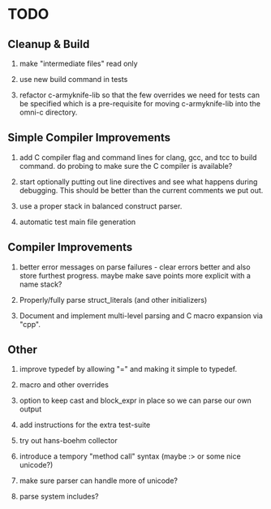 # TODO

## Cleanup & Build

1. make "intermediate files" read only

1. use new build command in tests

1. refactor c-armyknife-lib so that the few overrides we need for
   tests can be specified which is a pre-requisite for moving
   c-armyknife-lib into the omni-c directory.

## Simple Compiler Improvements

1. add C compiler flag and command lines for clang, gcc, and tcc to
   build command. do probing to make sure the C compiler is available?

1. start optionally putting out line directives and see what happens
   during debugging. This should be better than the current comments
   we put out.

1. use a proper stack in balanced construct parser.

1. automatic test main file generation

## Compiler Improvements

1. better error messages on parse failures - clear errors better and
   also store furthest progress. maybe make save points more explicit
   with a name stack?

1. Properly/fully parse struct_literals (and other initializers)

1. Document and implement multi-level parsing and C macro expansion
   via "cpp".

## Other

1. improve typedef by allowing "=" and making it simple to typedef.

1. macro and other overrides

1. option to keep cast and block_expr in place so we can parse our own
   output

1. add instructions for the extra test-suite

1. try out hans-boehm collector

1. introduce a tempory "method call" syntax (maybe :> or some nice
   unicode?)

1. make sure parser can handle more of unicode?

1. parse system includes?
